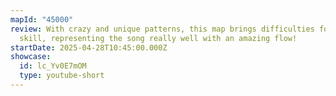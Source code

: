 ```yaml
---
mapId: "45000"
review: With crazy and unique patterns, this map brings difficulties for every
  skill, representing the song really well with an amazing flow!
startDate: 2025-04-28T10:45:00.000Z
showcase:
  id: lc_Yv0E7mOM
  type: youtube-short
---
```

